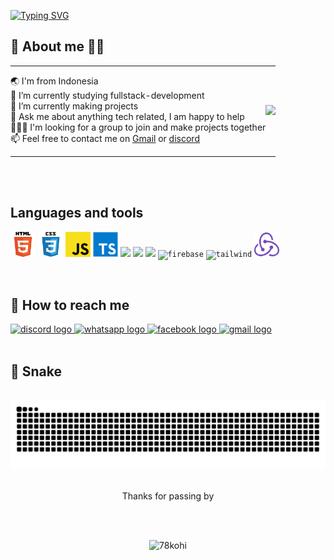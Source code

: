 [![Typing SVG](https://readme-typing-svg.herokuapp.com?font=Poppins&weight=500&size=60&pause=1000&color=F507EA&background=CBFDED&center=true&vCenter=true&width=1000&height=140&lines=Hi+%F0%9F%91%8B+I'm+Kohi;I'm+a+%F0%9F%A7%91%E2%80%8D%F0%9F%92%BB+Tech+Enthusiast;I+%E2%9D%A4%EF%B8%8F+Food)](https://git.io/typing-svg)

<h2 align="left"> 🤔 About me 👨‍💻 </h2>
<table style="border-collapse: collapse; border: none; width: 100%;">
  <tr style="border: none;">
    <td style="border: none; padding: 0; vertical-align: top;">
      <ul style="list-style-type: none; padding-left: 0;">
        <li>🌏 I'm from Indonesia</li>
        <li>🔭 I’m currently studying fullstack-development</li>
        <li>🌱 I’m currently making projects</li>
        <li>💬 Ask me about anything tech related, I am happy to help</li>
        <li>🧑‍🤝‍🧑 I'm looking for a group to join and make projects together</li>
        <li>📫 Feel free to contact me on <a href="https://mail.google.com/mail/u/78kohii@gmail.com/#compose">Gmail</a> or <a href="https://discordapp.com/users/599061869142999040">discord</a></li>
      </ul>
    </td>
    <td style="border: none; padding: 0; text-align: right;">
      <img src="https://media4.giphy.com/media/v1.Y2lkPTc5MGI3NjExdmZwcGFzaDU3ZWk5N3Y0MWJoajV1bHI0cWl6dndwYXJqM3Nsb3BwaSZlcD12MV9pbnRlcm5hbF9naWZfYnlfaWQmY3Q9Zw/gDskvfTWoYEnK/giphy.webp"  />
    </td>
  </tr>
</table>

<br><br>
<h2 align="left">Languages and tools</h2>

<p>
      <code><img alt="HTML 5" title="HTML 5" src="./img/html.png" height="40"></code>
      <code><img alt="CSS 3" title="CSS 3" src="./img/css.png" height="40"></code>
      <code><img alt="JavaScript" title="JavaScript" src="./img/js.png" height="40"></code>
      <code><img src="https://raw.githubusercontent.com/devicons/devicon/master/icons/typescript/typescript-original.svg" alt="typescript"width="40" height="40"/></code>
      <code><img src="https://skillicons.dev/icons?i=react"></code>
      <code><img src="https://skillicons.dev/icons?i=nextjs"></code>
      <code><img src="https://skillicons.dev/icons?i=bootstrap"></code>
      <code><img src="https://www.vectorlogo.zone/logos/firebase/firebase-icon.svg" alt="firebase"width="40"height="40"></code>
      <code><img src="https://www.vectorlogo.zone/logos/tailwindcss/tailwindcss-icon.svg" alt="tailwind" width="40" height="40"/></code>
      <code><img src="https://raw.githubusercontent.com/devicons/devicon/master/icons/redux/redux-original.svg" alt="redux" width="40" height="40"/></code>
</p>

<br>
<h2 align="left">📨 How to reach me</h2>

<div align="left">
  <a href="https://discordapp.com/users/599061869142999040" target="_blank">
    <img src="https://img.shields.io/static/v1?message=Discord&logo=discord&label=&color=7289DA&logoColor=white&labelColor=&style=for-the-badge" height="35" alt="discord logo"  />
  </a>
  <a href="https://wa.me/081290902110" target="_blank">
    <img src="https://img.shields.io/static/v1?message=Whatsapp&logo=whatsapp&label=&color=25D366&logoColor=white&labelColor=&style=for-the-badge" height="35" alt="whatsapp logo"  />
  </a>
  <a href="https://facebook.com/78kohi" target="_blank">
    <img src="https://img.shields.io/static/v1?message=Facebook&logo=facebook&label=&color=1877F2&logoColor=white&labelColor=&style=for-the-badge" height="35" alt="facebook logo"  />
  </a>
  <a href="https://mail.google.com/mail/u/78kohii@gmail.com/#compose" target="_blank">
    <img src="https://img.shields.io/static/v1?message=Gmail&logo=gmail&label=&color=D14836&logoColor=white&labelColor=&style=for-the-badge" height="35" alt="gmail logo"  />
  </a>
</div>
<br>
<h2 align="left">🐍 Snake</h2>

<br clear="both">

<img src="https://raw.githubusercontent.com/78kohi/78kohi/output/snake.svg" alt="Snake animation" />
<br><br>
<p align="center"
<i>Thanks for passing by</i></p><br><br>
<p align="center"> <img src="https://komarev.com/ghpvc/?username=78kohi&label=Profile%20views&color=0e75b6&style=flat" alt="78kohi" /> </p>

